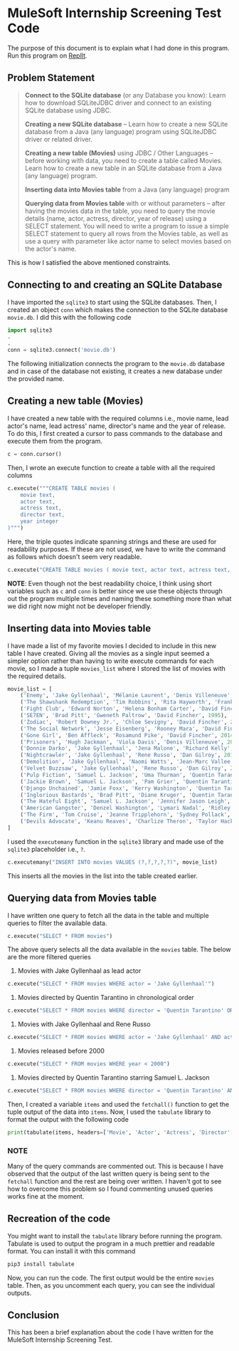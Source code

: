 # MuleSoft Internship Screening Test Code

The purpose of this document is to explain what I had done in this program.
Run this program on [ReplIt](https://replit.com/@linuxdotexe/mulesoft#main.py).

## Problem Statement

> **Connect to the SQLite database** (or any Database you know): Learn how to download SQLiteJDBC driver and connect to an existing SQLite database using JDBC.
> 
> 
> **Creating a new SQLite database** – Learn how to create a new SQLite database from a Java (any language) program using SQLiteJDBC driver or related driver.
> 
> **Creating a new table (Movies)** using JDBC / Other Languages – before working with data, you need to create a table called Movies. Learn how to create a new table in an SQLite database from a Java (any language) program.
> 
> **Inserting data into Movies table** from a Java (any language) program
> 
> **Querying data from Movies table** with or without parameters – after having the movies data in the table, you need to query the movie details (name, actor, actress, director, year of release) using a SELECT statement. You will need to write a program to issue a simple SELECT statement to query all rows from the Movies table, as well as use a query with parameter like actor name to select movies based on the actor's name.
> 

This is how I satisfied the above mentioned constraints.

## Connecting to and creating an SQLite Database

I have imported the `sqlite3` to start using the SQLite databases. Then, I created an object `conn` which makes the connection to the SQLite database `movie.db`. I did this with the following code

```python
import sqlite3
.
.
conn = sqlite3.connect('movie.db')
```

The following initialization connects the program to the `movie.db` database and in case of the database not existing, it creates a new database under the provided name.

## Creating a new table (Movies)

I have created a new table with the required columns i.e., movie name, lead actor's name, lead actress' name, director's name and the year of release. To do this, I first created a cursor to pass commands to the database and execute them from the program.

```python
c = conn.cursor()
```

Then, I wrote an execute function to create a table with all the required columns

```python
c.execute("""CREATE TABLE movies (
    movie text,
    actor text,
    actress text,
    director text,
    year integer
)""")
```

Here, the triple quotes indicate spanning strings and these are used for readability purposes. If these are not used, we have to write the command as follows which doesn't seem very readable.

```python
c.execute("CREATE TABLE movies ( movie text, actor text, actress text, director text, year integer)")
```

**NOTE**: Even though not the best readability choice, I think using short variables such as `c` and `conn` is  better since we use these objects through out the program multiple times and naming these something more than what we did right now might not be developer friendly.

## Inserting data into Movies table

I have made a list of my favorite movies I decided to include in this new table I have created. Giving all the movies as a single input seemed a simpler option rather than having to write execute commands for each movie, so I made a tuple `movies_list` where I stored the list of movies with the required details.

```python
movie_list = [
    ('Enemy', 'Jake Gyllenhaal', 'Mélanie Laurent', 'Denis Villeneuve', 2013),
    ('The Shawshank Redemption', 'Tim Robbins', 'Rita Hayworth', 'Frank Darabont', 1994),
    ('Fight Club', 'Edward Norton', 'Helena Bonham Carter', 'David Fincher', 1999),
    ('SE7EN', 'Brad Pitt', 'Gweneth Paltrow', 'David Fincher', 1995),
    ('Zodiac', 'Robert Downey Jr.', 'Chloe Sevigny', 'David Fincher', 2007),
    ('The Social Network', 'Jesse Eisenberg', 'Rooney Mara', 'David Fincher', 2010),
    ('Gone Girl', 'Ben Affleck', 'Rosamund Pike', 'David Fincher', 2014),
    ('Prisoners', 'Hugh Jackman', 'Viola Davis', 'Denis Villeneuve', 2013),
    ('Donnie Darko', 'Jake Gyllenhaal', 'Jena Malone', 'Richard Kelly', 2001),
    ('Nightcrawler', 'Jake Gyllenhaal', 'Rene Russo', 'Dan Gilroy', 2014),
    ('Demolition', 'Jake Gyllenhaal', 'Naomi Watts', 'Jean-Marc Vallee', 2015),
    ('Velvet Buzzsaw', 'Jake Gyllenhaal', 'Rene Russo', 'Dan Gilroy', 2019),
    ('Pulp Fiction', 'Samuel L. Jackson', 'Uma Thurman', 'Quentin Tarantino', 1994),
    ('Jackie Brown', 'Samuel L. Jackson', 'Pam Grier', 'Quentin Tarantino', 1997),
    ('Django Unchained', 'Jamie Foxx', 'Kerry Washington', 'Quentin Tarantino', 2012),
    ('Inglorious Bastards', 'Brad Pitt', 'Diane Kruger', 'Quentin Tarantino', 2009),
    ('The Hateful Eight', 'Samuel L. Jackson', 'Jennifer Jason Leigh', 'Quentin Tarantino', 2015),
    ('American Gangster', 'Denzel Washington', 'Lymari Nadal', 'Ridley Scott', 2007),
    ('The Firm', 'Tom Cruise', 'Jeanne Tripplehorn', 'Sydney Pollack', 1993),
    ('Devils Advocate', 'Keanu Reaves', 'Charlize Theron', 'Taylor Hackford', 1997),
]
```

I used the `executemany` function in the `sqlite3` library and made use of the `sqlite3` placeholder i.e., `?`.

```python
c.executemany("INSERT INTO movies VALUES (?,?,?,?,?)", movie_list)
```

This inserts all the movies in the list into the table created earlier.

## Querying data from Movies table

I have written one query to fetch all the data in the table and multiple queries to filter the available data.

```python
c.execute("SELECT * FROM movies")
```

The above query selects all the data available in the `movies` table. The below are the more filtered queries

1. Movies with Jake Gyllenhaal as lead actor

```python
c.execute("SELECT * FROM movies WHERE actor = 'Jake Gyllenhaal'")
```

1. Movies directed by Quentin Tarantino in chronological order

```python
c.execute("SELECT * FROM movies WHERE director = 'Quentin Tarantino' ORDER BY year")
```

1. Movies with Jake Gyllenhaal and Rene Russo

```python
c.execute("SELECT * FROM movies WHERE actor = 'Jake Gyllenhaal' AND actress = 'Rene Russo'")
```

1. Movies released before 2000

```python
c.execute("SELECT * FROM movies WHERE year < 2000")
```

1. Movies directed by Quentin Tarantino starring Samuel L. Jackson

```python
c.execute("SELECT * FROM movies WHERE director = 'Quentin Tarantino' AND actor = 'Samuel L. Jackson'")
```

Then, I created a variable `items` and used the `fetchall()` function to get the tuple output of the data into `items`. Now, I used the `tabulate` library to format the output with the following code

```python
print(tabulate(items, headers=['Movie', 'Actor', 'Actress', 'Director', 'Year'], tablefmt='orgtbl'))
```

### NOTE

Many of the query commands are commented out. This is because I have observed that the output of the last written query is being sent to the `fetchall` function and the rest are being over written. I haven't got to see how to overcome this problem so I found commenting unused queries works fine at the moment.

## Recreation of the code

You might want to install the `tabulate` library before running the program. Tabulate is used to output the program in a much prettier and readable format. You can install it with this command

```bash
pip3 install tabulate
```

Now, you can run the code. The first output would be the entire `movies` table. Then, as you uncomment each query, you can see the individual outputs.

## Conclusion

This has been a brief explanation about the code I have written for the MuleSoft Internship Screening Test.
